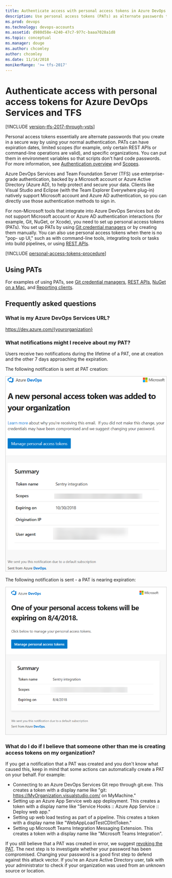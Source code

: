 ```yaml
---
title: Authenticate access with personal access tokens in Azure DevOps
description: Use personal access tokens (PATs) as alternate passwords to authenticate access to Azure DevOps
ms.prod: devops
ms.technology: devops-accounts
ms.assetid: d980d58e-4240-47c7-977c-baaa7028a1d8
ms.topic: conceptual
ms.manager: douge
ms.author: chcomley
author: chcomley
ms.date: 11/14/2018
monikerRange: '>= tfs-2017'
---
```


# Authenticate access with personal access tokens for Azure DevOps Services and TFS

[!INCLUDE [version-tfs-2017-through-vsts](../../_shared/version-tfs-2017-through-vsts.md)]

Personal access tokens essentially are alternate passwords that you create in a secure way by using your normal authentication. PATs can have expiration dates, limited scopes (for example, only certain REST APIs or command-line operations are valid), and specific organizations. You can put them in environment variables so that scripts don't hard code passwords. For more information, see [Authentication overview](../../repos/git/auth-overview.md) and [Scopes](../../integrate/get-started/authentication/oauth.md#scopes).

Azure DevOps Services and Team Foundation Server (TFS) use enterprise-grade authentication, backed by a Microsoft account or Azure Active Directory (Azure AD), to help protect and secure your data. Clients like Visual Studio and Eclipse (with the Team Explorer Everywhere plug-in)
natively support Microsoft account and Azure AD authentication, so you can directly use those authentication methods to sign in.

For non-Microsoft tools that integrate into Azure DevOps Services but do not support Microsoft account or Azure AD authentication
interactions (for example, Git, NuGet, or Xcode), you need to set up personal access tokens (PATs). You set up PATs by using [Git credential managers](../../repos/git/set-up-credential-managers.md) or by creating them manually. You can also use personal access tokens when there is no "pop- up UI," such as with command-line tools, integrating tools or tasks into build pipelines, or using [REST APIs](../../integrate/get-started/rest/basics.md).

[!INCLUDE [personal-access-tokens-procedure](../../repos/git/_shared/personal-access-tokens.md)]

## Using PATs

For examples of using PATs, see [Git credential managers](../../repos/git/set-up-credential-managers.md), [REST APIs](../../integrate/get-started/rest/basics.md), [NuGet on a Mac](../../artifacts/nuget/consume.md#mac-os), and [Reporting clients](../../report/analytics/client-authentication-options.md#enter-credentials-within-a-client).

## Frequently asked questions  

### What is my Azure DevOps Services URL?

https://dev.azure.com/{yourorganization}

### What notifications might I receive about my PAT?

Users receive two notifications during the lifetime of a PAT, one at creation and the other 7 days approaching the expiration.

The following notification is sent at PAT creation:

![PAT creation notification](_img/use-personal-access-tokens-to-authenticate/PAT-creation.png)

The following notification is sent - a PAT is nearing expiration:

![PAT nearing expiration notification](_img/use-personal-access-tokens-to-authenticate/PAT-expiration.png)

### What do I do if I believe that someone other than me is creating access tokens on my organization?

If you get a notification that a PAT was created and you don't know what caused this, keep in mind that some actions can automatically create a PAT on your behalf. For example:

- Connecting to an Azure DevOps Services Git repo through git.exe. This creates a token with a display name like "git: https://MyOrganization.visualstudio.com/ on MyMachine."
- Setting up an Azure App Service web app deployment. This creates a token with a display name like "Service Hooks :: Azure App Service :: Deploy web app."
- Setting up web load testing as part of a pipeline. This creates a token with a display name like "WebAppLoadTestCDIntToken."
- Setting up Microsoft Teams Integration Messaging Extension. This creates a token with a display name like "Microsoft Teams Integration".

If you still believe that a PAT was created in error, we suggest [revoking the PAT](../../integrate/get-started/authentication/PATs.md). The next step is to investigate whether your password has been compromised. Changing your password is a good first step to defend against this attack vector. If you’re an Azure Active Directory user, talk with your administrator to check if your organization was used from an unknown source or location.  
